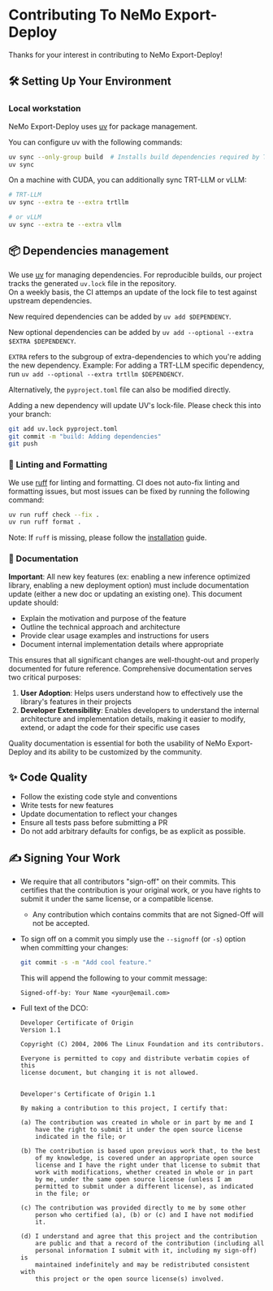 # Contributing To NeMo Export-Deploy

Thanks for your interest in contributing to NeMo Export-Deploy!

## 🛠️ Setting Up Your Environment

### Local workstation

NeMo Export-Deploy uses [uv](https://docs.astral.sh/uv/) for package management.

You can configure uv with the following commands:

```bash
uv sync --only-group build  # Installs build dependencies required by TransformerEngine
uv sync
```

On a machine with CUDA, you can additionally sync TRT-LLM or vLLM:

```bash
# TRT-LLM
uv sync --extra te --extra trtllm

# or vLLM
uv sync --extra te --extra vllm
```

## 📦 Dependencies management

We use [uv](https://docs.astral.sh/uv/) for managing dependencies. For reproducible builds, our project tracks the generated `uv.lock` file in the repository.  
On a weekly basis, the CI attemps an update of the lock file to test against upstream dependencies.

New required dependencies can be added by `uv add $DEPENDENCY`.

New optional dependencies can be added by `uv add --optional --extra $EXTRA $DEPENDENCY`.

`EXTRA` refers to the subgroup of extra-dependencies to which you're adding the new dependency.
Example: For adding a TRT-LLM specific dependency, run `uv add --optional --extra trtllm $DEPENDENCY`.

Alternatively, the `pyproject.toml` file can also be modified directly.

Adding a new dependency will update UV's lock-file. Please check this into your branch:

```bash
git add uv.lock pyproject.toml
git commit -m "build: Adding dependencies"
git push
```

### 🧹 Linting and Formatting

We use [ruff](https://docs.astral.sh/ruff/) for linting and formatting. CI does not auto-fix linting and formatting issues, but most issues can be fixed by running the following command:

```bash
uv run ruff check --fix .
uv run ruff format .
```

Note: If `ruff` is missing, please follow the [installation](#local-workstation) guide.

### 📝 Documentation

**Important**: All new key features (ex: enabling a new inference optimized library, enabling a new deployment option) must include documentation update (either a new doc or updating an existing one). This document update should:

- Explain the motivation and purpose of the feature
- Outline the technical approach and architecture
- Provide clear usage examples and instructions for users
- Document internal implementation details where appropriate

This ensures that all significant changes are well-thought-out and properly documented for future reference. Comprehensive documentation serves two critical purposes:

1. **User Adoption**: Helps users understand how to effectively use the library's features in their projects
2. **Developer Extensibility**: Enables developers to understand the internal architecture and implementation details, making it easier to modify, extend, or adapt the code for their specific use cases

Quality documentation is essential for both the usability of NeMo Export-Deploy and its ability to be customized by the community.

## ✨ Code Quality

- Follow the existing code style and conventions
- Write tests for new features
- Update documentation to reflect your changes
- Ensure all tests pass before submitting a PR
- Do not add arbitrary defaults for configs, be as explicit as possible.

## ✍️ Signing Your Work

- We require that all contributors "sign-off" on their commits. This certifies that the contribution is your original work, or you have rights to submit it under the same license, or a compatible license.

  - Any contribution which contains commits that are not Signed-Off will not be accepted.

- To sign off on a commit you simply use the `--signoff` (or `-s`) option when committing your changes:

  ```bash
  git commit -s -m "Add cool feature."
  ```

  This will append the following to your commit message:

  ```
  Signed-off-by: Your Name <your@email.com>
  ```

- Full text of the DCO:

  ```
  Developer Certificate of Origin
  Version 1.1

  Copyright (C) 2004, 2006 The Linux Foundation and its contributors.

  Everyone is permitted to copy and distribute verbatim copies of this
  license document, but changing it is not allowed.


  Developer's Certificate of Origin 1.1

  By making a contribution to this project, I certify that:

  (a) The contribution was created in whole or in part by me and I
      have the right to submit it under the open source license
      indicated in the file; or

  (b) The contribution is based upon previous work that, to the best
      of my knowledge, is covered under an appropriate open source
      license and I have the right under that license to submit that
      work with modifications, whether created in whole or in part
      by me, under the same open source license (unless I am
      permitted to submit under a different license), as indicated
      in the file; or

  (c) The contribution was provided directly to me by some other
      person who certified (a), (b) or (c) and I have not modified
      it.

  (d) I understand and agree that this project and the contribution
      are public and that a record of the contribution (including all
      personal information I submit with it, including my sign-off) is
      maintained indefinitely and may be redistributed consistent with
      this project or the open source license(s) involved.
  ```

